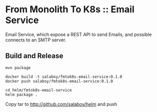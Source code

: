 # From Monolith To K8s :: Email Service 

Email Service, which expose a REST API to send Emails, and possible connects to an SMTP server.

## Build and Release

```
mvn package
```

```
docker build -t salaboy/fmtok8s-email-service:0.1.0
docker push salaboy/fmtok8s-email-service:0.1.0
```

```
cd helm/fmtok8s-email-service
helm package .
```

Copy tar to http://github.com/salaboy/helm and push
